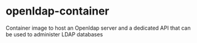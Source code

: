 # openldap-container

Container image to host an Openldap server and a dedicated API that can be used to administer LDAP databases
